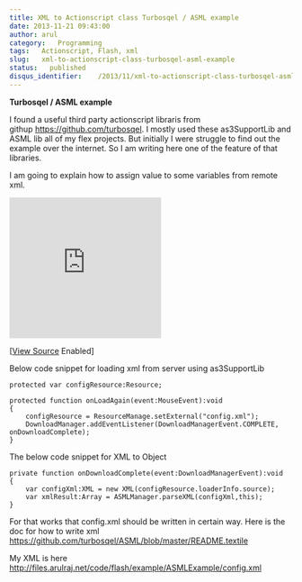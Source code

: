 ```yaml
---
title: XML to Actionscript class Turbosqel / ASML example
date: 2013-11-21 09:43:00
author: arul
category:   Programming
tags:   Actionscript, Flash, xml
slug:   xml-to-actionscript-class-turbosqel-asml-example
status:   published
disqus_identifier:    /2013/11/xml-to-actionscript-class-turbosqel-asml-example.html
---
```


**Turbosqel / ASML example**

I found a useful third party actionscript libraris from
githup https://github.com/turbosqel. I mostly used these as3SupportLib
and ASML lib all of my flex projects. But initially I were struggle to
find out the example over the internet. So I am writing here one of the
feature of that libraries. 

I am going to explain how to assign value to some variables from remote
xml.

<embed src="http://files.arulraj.net/code/flash/example/ASMLExample/ASMLExample.html" width="270" height="250">
</embed>

\[[View
Source](http://files.arulraj.net/code/flash/example/ASMLExample/srcview/index.html)
Enabled\]

Below code snippet for loading xml from server using as3SupportLib

``` as3
protected var configResource:Resource;

protected function onLoadAgain(event:MouseEvent):void
{
    configResource = ResourceManage.setExternal("config.xml");
    DownloadManager.addEventListener(DownloadManagerEvent.COMPLETE, onDownloadComplete);
}
```

The below code snippet for XML to Object

``` as3
private function onDownloadComplete(event:DownloadManagerEvent):void
{
    var configXml:XML = new XML(configResource.loaderInfo.source);
    var xmlResult:Array = ASMLManager.parseXML(configXml,this);
}
```

For that works that config.xml should be written in certain way. Here is
the doc for how to write xml
<https://github.com/turbosqel/ASML/blob/master/README.textile>

My XML is here
<http://files.arulraj.net/code/flash/example/ASMLExample/config.xml>

